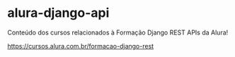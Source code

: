 # alura-django-api

Conteúdo dos cursos relacionados à Formação Django REST APIs da Alura!

https://cursos.alura.com.br/formacao-django-rest
